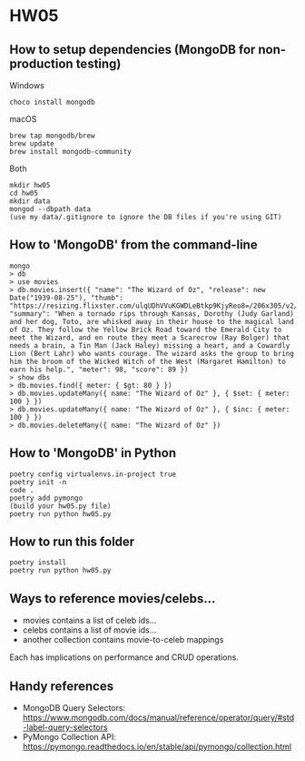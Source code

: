 # HW05

## How to setup dependencies (MongoDB for non-production testing)

Windows

    choco install mongodb

macOS

    brew tap mongodb/brew
    brew update
    brew install mongodb-community

Both

    mkdir hw05
    cd hw05
    mkdir data
    mongod --dbpath data
    (use my data/.gitignore to ignore the DB files if you're using GIT)

## How to 'MongoDB' from the command-line

    mongo
    > db
    > use movies
    > db.movies.insert({ "name": "The Wizard of Oz", "release": new Date("1939-08-25"), "thumb": "https://resizing.flixster.com/ulqUDhVVuKGWDLeBtkp9KjyReo8=/206x305/v2/https://flxt.tmsimg.com/NowShowing/129612/129612_ab.jpg", "summary": "When a tornado rips through Kansas, Dorothy (Judy Garland) and her dog, Toto, are whisked away in their house to the magical land of Oz. They follow the Yellow Brick Road toward the Emerald City to meet the Wizard, and en route they meet a Scarecrow (Ray Bolger) that needs a brain, a Tin Man (Jack Haley) missing a heart, and a Cowardly Lion (Bert Lahr) who wants courage. The wizard asks the group to bring him the broom of the Wicked Witch of the West (Margaret Hamilton) to earn his help.", "meter": 98, "score": 89 })
    > show dbs
    > db.movies.find({ meter: { $gt: 80 } })
    > db.movies.updateMany({ name: "The Wizard of Oz" }, { $set: { meter: 100 } })
    > db.movies.updateMany({ name: "The Wizard of Oz" }, { $inc: { meter: 100 } })
    > db.movies.deleteMany({ name: "The Wizard of Oz" })

## How to 'MongoDB' in Python

    poetry config virtualenvs.in-project true
    poetry init -n
    code .
    poetry add pymongo
    (build your hw05.py file)
    poetry run python hw05.py

## How to run this folder

    poetry install
    poetry run python hw05.py

## Ways to reference movies/celebs...

- movies contains a list of celeb ids...
- celebs contains a list of movie ids...
- another collection contains movie-to-celeb mappings

Each has implications on performance and CRUD operations.

## Handy references

- MongoDB Query Selectors: https://www.mongodb.com/docs/manual/reference/operator/query/#std-label-query-selectors
- PyMongo Collection API: https://pymongo.readthedocs.io/en/stable/api/pymongo/collection.html